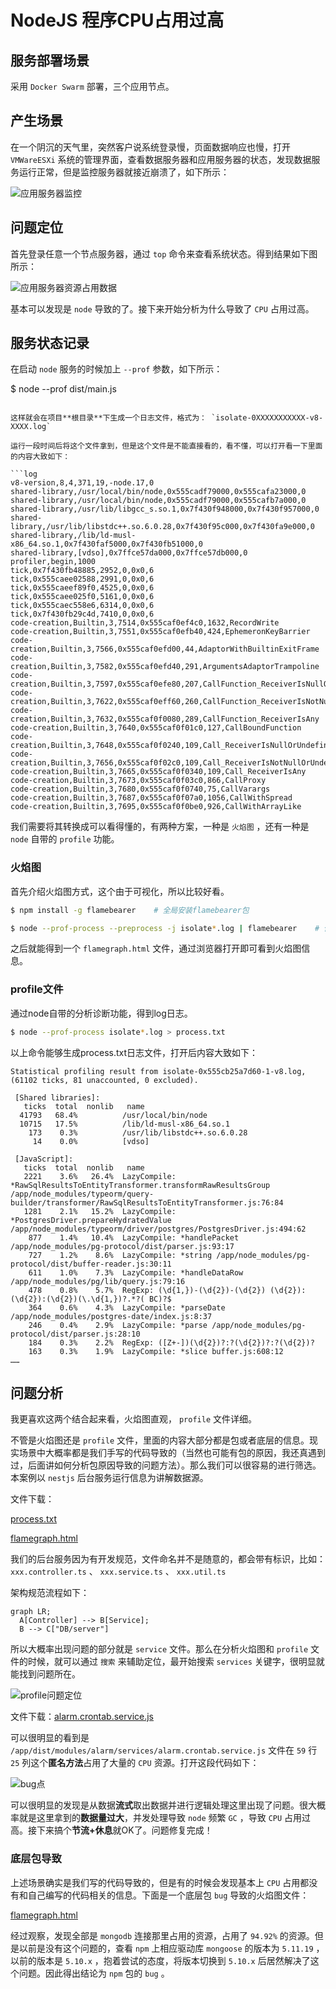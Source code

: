 # NodeJS 程序CPU占用过高

## 服务部署场景

采用 `Docker Swarm` 部署，三个应用节点。

## 产生场景

在一个阴沉的天气里，突然客户说系统登录慢，页面数据响应也慢，打开 `VMWareESXi` 系统的管理界面，查看数据服务器和应用服务器的状态，发现数据服务运行正常，但是监控服务器就接近崩溃了，如下所示：

![应用服务器监控](assets/images/应用服务器监控.png)

## 问题定位

首先登录任意一个节点服务器，通过 `top` 命令来查看系统状态。得到结果如下图所示：

![应用服务器资源占用数据](assets/images/应用服务器资源占用数据.png)

基本可以发现是 `node` 导致的了。接下来开始分析为什么导致了 `CPU` 占用过高。

## 服务状态记录

在启动 `node` 服务的时候加上 `--prof` 参数，如下所示：


$ node --prof dist/main.js
```

这样就会在项目**根目录**下生成一个日志文件，格式为： `isolate-0XXXXXXXXXXX-v8-XXXX.log`

运行一段时间后将这个文件拿到，但是这个文件是不能直接看的，看不懂，可以打开看一下里面的内容大致如下：

```log
v8-version,8,4,371,19,-node.17,0
shared-library,/usr/local/bin/node,0x555cadf79000,0x555cafa23000,0
shared-library,/usr/local/bin/node,0x555cadf79000,0x555cafb7a000,0
shared-library,/usr/lib/libgcc_s.so.1,0x7f430f948000,0x7f430f957000,0
shared-library,/usr/lib/libstdc++.so.6.0.28,0x7f430f95c000,0x7f430fa9e000,0
shared-library,/lib/ld-musl-x86_64.so.1,0x7f430faf5000,0x7f430fb51000,0
shared-library,[vdso],0x7ffce57da000,0x7ffce57db000,0
profiler,begin,1000
tick,0x7f430fb48885,2952,0,0x0,6
tick,0x555caee02588,2991,0,0x0,6
tick,0x555caeef89f0,4525,0,0x0,6
tick,0x555caee025f0,5161,0,0x0,6
tick,0x555caec558e6,6314,0,0x0,6
tick,0x7f430fb29c4d,7410,0,0x0,6
code-creation,Builtin,3,7514,0x555caf0ef4c0,1632,RecordWrite
code-creation,Builtin,3,7551,0x555caf0efb40,424,EphemeronKeyBarrier
code-creation,Builtin,3,7566,0x555caf0efd00,44,AdaptorWithBuiltinExitFrame
code-creation,Builtin,3,7582,0x555caf0efd40,291,ArgumentsAdaptorTrampoline
code-creation,Builtin,3,7597,0x555caf0efe80,207,CallFunction_ReceiverIsNullOrUndefined
code-creation,Builtin,3,7622,0x555caf0eff60,260,CallFunction_ReceiverIsNotNullOrUndefined
code-creation,Builtin,3,7632,0x555caf0f0080,289,CallFunction_ReceiverIsAny
code-creation,Builtin,3,7640,0x555caf0f01c0,127,CallBoundFunction
code-creation,Builtin,3,7648,0x555caf0f0240,109,Call_ReceiverIsNullOrUndefined
code-creation,Builtin,3,7656,0x555caf0f02c0,109,Call_ReceiverIsNotNullOrUndefined
code-creation,Builtin,3,7665,0x555caf0f0340,109,Call_ReceiverIsAny
code-creation,Builtin,3,7673,0x555caf0f03c0,866,CallProxy
code-creation,Builtin,3,7680,0x555caf0f0740,75,CallVarargs
code-creation,Builtin,3,7687,0x555caf0f07a0,1056,CallWithSpread
code-creation,Builtin,3,7695,0x555caf0f0be0,926,CallWithArrayLike
```

我们需要将其转换成可以看得懂的，有两种方案，一种是 `火焰图` ，还有一种是 `node` 自带的 `profile` 功能。

### 火焰图

首先介绍火焰图方式，这个由于可视化，所以比较好看。

```bash
$ npm install -g flamebearer    # 全局安装flamebearer包

$ node --prof-process --preprocess -j isolate*.log | flamebearer    # 使用flamebearer包生成火焰图
```

之后就能得到一个 `flamegraph.html` 文件，通过浏览器打开即可看到火焰图信息。

### profile文件

通过node自带的分析诊断功能，得到log日志。

```bash
$ node --prof-process isolate*.log > process.txt
```

以上命令能够生成process.txt日志文件，打开后内容大致如下：

```log
Statistical profiling result from isolate-0x555cb25a7d60-1-v8.log, (61102 ticks, 81 unaccounted, 0 excluded).

 [Shared libraries]:
   ticks  total  nonlib   name
  41793   68.4%          /usr/local/bin/node
  10715   17.5%          /lib/ld-musl-x86_64.so.1
    173    0.3%          /usr/lib/libstdc++.so.6.0.28
     14    0.0%          [vdso]

 [JavaScript]:
   ticks  total  nonlib   name
   2221    3.6%   26.4%  LazyCompile: *RawSqlResultsToEntityTransformer.transformRawResultsGroup /app/node_modules/typeorm/query-builder/transformer/RawSqlResultsToEntityTransformer.js:76:84
   1281    2.1%   15.2%  LazyCompile: *PostgresDriver.prepareHydratedValue /app/node_modules/typeorm/driver/postgres/PostgresDriver.js:494:62
    877    1.4%   10.4%  LazyCompile: *handlePacket /app/node_modules/pg-protocol/dist/parser.js:93:17
    727    1.2%    8.6%  LazyCompile: *string /app/node_modules/pg-protocol/dist/buffer-reader.js:30:11
    611    1.0%    7.3%  LazyCompile: *handleDataRow /app/node_modules/pg/lib/query.js:79:16
    478    0.8%    5.7%  RegExp: (\d{1,})-(\d{2})-(\d{2}) (\d{2}):(\d{2}):(\d{2})(\.\d{1,})?.*?( BC)?$
    364    0.6%    4.3%  LazyCompile: *parseDate /app/node_modules/postgres-date/index.js:8:37
    246    0.4%    2.9%  LazyCompile: *parse /app/node_modules/pg-protocol/dist/parser.js:28:10
    184    0.3%    2.2%  RegExp: ([Z+-])(\d{2})?:?(\d{2})?:?(\d{2})?
    163    0.3%    1.9%  LazyCompile: *slice buffer.js:608:12
……
```

## 问题分析

我更喜欢这两个结合起来看，火焰图直观， `profile` 文件详细。

不管是火焰图还是 `profile` 文件，里面的内容大部分都是包或者底层的信息。现实场景中大概率都是我们手写的代码导致的（当然也可能有包的原因，我还真遇到过，后面讲如何分析包原因导致的问题方法）。那么我们可以很容易的进行筛选。本案例以 `nestjs` 后台服务运行信息为讲解数据源。

文件下载：

[process.txt](https://megrez-file.virtualbing.cn/NodeJS/%E8%BF%90%E7%BB%B4%E7%AF%87/CPU%E5%8D%A0%E7%94%A8%E8%BF%87%E9%AB%98/process.txt)

[flamegraph.html](https://megrez-file.virtualbing.cn/NodeJS/%E8%BF%90%E7%BB%B4%E7%AF%87/CPU%E5%8D%A0%E7%94%A8%E8%BF%87%E9%AB%98/flamegraph.html)

我们的后台服务因为有开发规范，文件命名并不是随意的，都会带有标识，比如： `xxx.controller.ts` 、 `xxx.service.ts` 、 `xxx.util.ts`

架构规范流程如下：

```mermaid
graph LR;
  A[Controller] --> B[Service];
  B --> C["DB/server"]
```

所以大概率出现问题的部分就是 `service` 文件。那么在分析火焰图和 `profile` 文件的时候，就可以通过 `搜索` 来辅助定位，最开始搜索 `services` 关键字，很明显就能找到问题所在。

![profile问题定位](assets/images/profile问题定位.png)

文件下载：[alarm.crontab.service.js](https://megrez-file.virtualbing.cn/NodeJS/%E8%BF%90%E7%BB%B4%E7%AF%87/CPU%E5%8D%A0%E7%94%A8%E8%BF%87%E9%AB%98/alarm.crontab.service.js)

可以很明显的看到是 `/app/dist/modules/alarm/services/alarm.crontab.service.js` 文件在 `59` 行 `25` 列这个**匿名方法**占用了大量的 `CPU` 资源。打开这段代码如下：

![bug点](assets/images/bug点.png)

可以很明显的发现是从数据**流式**取出数据并进行逻辑处理这里出现了问题。很大概率就是这里拿到的**数据量过大**，并发处理导致 `node` 频繁 `GC` ，导致 `CPU` 占用过高。接下来搞个**节流+休息**就OK了。问题修复完成！

### 底层包导致

上述场景确实是我们写的代码导致的，但是有的时候会发现基本上 `CPU` 占用都没有和自己编写的代码相关的信息。下面是一个底层包 `bug` 导致的火焰图文件：

[flamegraph.html](https://megrez-file.virtualbing.cn/NodeJS/%E8%BF%90%E7%BB%B4%E7%AF%87/CPU%E5%8D%A0%E7%94%A8%E8%BF%87%E9%AB%98/flamegraph-%E5%BA%95%E5%B1%82%E5%8C%85bug.html)

经过观察，发现全部是 `mongodb` 连接那里占用的资源，占用了 `94.92%` 的资源。但是以前是没有这个问题的，查看 `npm` 上相应驱动库 `mongoose` 的版本为 `5.11.19` ，以前的版本是 `5.10.x` ，抱着尝试的态度，将版本切换到 `5.10.x` 后居然解决了这个问题。因此得出结论为 `npm` 包的 `bug` 。
